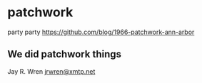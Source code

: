 # patchwork
party party https://github.com/blog/1966-patchwork-ann-arbor

## We did patchwork things
Jay R. Wren <jrwren@xmtp.net>
